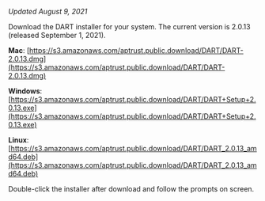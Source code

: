 _Updated August 9, 2021_

Download the DART installer for your system. The current version is 2.0.13 (released September 1, 2021).

__Mac__: [https://s3.amazonaws.com/aptrust.public.download/DART/DART-2.0.13.dmg](https://s3.amazonaws.com/aptrust.public.download/DART/DART-2.0.13.dmg)

__Windows__: [https://s3.amazonaws.com/aptrust.public.download/DART/DART+Setup+2.0.13.exe](https://s3.amazonaws.com/aptrust.public.download/DART/DART+Setup+2.0.13.exe)

__Linux__: [https://s3.amazonaws.com/aptrust.public.download/DART/DART_2.0.13_amd64.deb](https://s3.amazonaws.com/aptrust.public.download/DART/DART_2.0.13_amd64.deb)

Double-click the installer after download and follow the prompts on screen.
